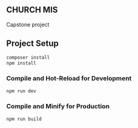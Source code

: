 ## CHURCH MIS
Capstone project

## Project Setup

```sh
composer install
npm install
```

### Compile and Hot-Reload for Development

```sh
npm run dev
```

### Compile and Minify for Production

```sh
npm run build